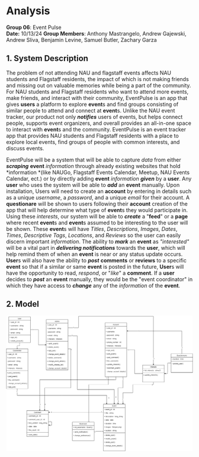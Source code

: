 # Analysis

**Group 06**: Event Pulse  
**Date:** 10/13/24
**Group Members**: Anthony Mastrangelo, Andrew Gajewski, Andrew Sliva, Benjamin Levine, Samuel Butler, Zachary Garza  

## 1. System Description

The problem of not attending NAU and flagstaff events affects NAU students and Flagstaff residents, the impact of which is not making friends and missing out on valuable memories while being a part of the community. For NAU students and Flagstaff residents who want to attend more events, make friends, and interact with their community, EventPulse is an app that gives **users** a platform to explore **event**s and find groups consisting of similar people to attend and connect at **event**s. Unlike the NAU event tracker, our product not only ***notifies*** users of events, but helps connect people, supports event organizers, and overall provides an all-in-one space to interact with **event**s and the community. EventPulse is an event tracker app that provides NAU students and Flagstaff residents with a place to explore local events, find groups of people with common interests, and discuss events. 

EventPulse will be a system that will be able to capture *data* from either ***scraping*** **event** *information* through already existing websites that hold *information *(like NAUGo, Flagstaff Events Calendar, Meetup, NAU Events Calendar, ect.) or by directly adding **event** *information* ***given*** by a **user**. Any **user** who uses the system will be able to ***add*** an **event** manually. Upon installation, Users will need to create an **account** by entering in details such as a unique *username*, a *password*, and a unique *email* for their account. A **questionare** will be shown to users following their **account** creation of the app that will help determine what type of **event**s they would participate in. Using these *interests*, our system will be able to ***create*** a "**feed**" or a **page** where recent **event**s and **event**s assumed to be interesting to the user will be shown. These **event**s will have *Titles*, *Descriptions*, *Images*, *Dates*, *Times*, *Descriptive Tags*, *Locations*, and *Reviews* so the user can easily discern important *information*. The ability to ***mark*** an **event** as *"interested"* will be a vital part in ***delivering notifications*** towards the **user**, which will help remind them of when an **event** is near or any status update occurs. **User**s will also have the ability to ***post*** **comments** or **reviews** to a specific **event** so that if a similar or same **event** is posted in the future, **User**s will have the opportunity to read, *respond*, or "*like*" a **comment**. If a **user** decides to ***post*** an **event** manually, they would be the "event coordinator" in which they have access to ***change*** any of the *information* of the **event**. 


## 2. Model
<img src="/project_documentation/D3_media/d3ClassDiagram.png">




